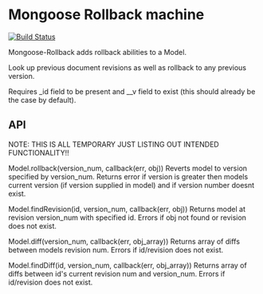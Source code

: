 Mongoose Rollback machine 
=========================

[![Build Status](https://travis-ci.org/Snkz/mongoose-rollback.svg?branch=master)](https://travis-ci.org/Snkz/mongoose-rollback)

Mongoose-Rollback adds rollback abilities to a Model.

Look up previous document revisions as well as rollback to any previous version.

Requires _id field to be present and __v field to exist (this should already be the case by default).

## API

NOTE: THIS IS ALL TEMPORARY JUST LISTING OUT INTENDED FUNCTIONALITY!! 

Model.rollback(version_num, callback(err, obj))
Reverts model to version specified by version_num. Returns error if version is greater then models current version (if version supplied in model) and if version number doesnt exist.

Model.findRevision(id, version_num, callback(err, obj))
Returns model at revision version_num with specified id. Errors if obj not found or revision does not exist.

Model.diff(version_num, callback(err, obj_array))
Returns array of diffs between models revision num. Errors if id/revision does not exist.

Model.findDiff(id, version_num, callback(err, obj_array))
Returns array of diffs between id's current revision num and version_num. Errors if id/revision does not exist.
